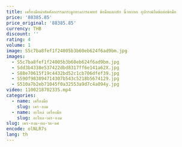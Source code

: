 ```yaml
---
title: เครื่องมือผ่าตัดศัลยกรรมกระดูกทางการแพทย์ ข้อมือแตกหัก นิ้วยกหอ อุปกรณ์ยึดข้อต่อข้อมือ
price: '88385.85'
price_original: '88385.85'
currency: THB
discount: ''
rating: 4
volume: 1
image: S5c7ba8fef1f24005b3b60eb624f6ad9bm.jpg
images:
  - S5c7ba8fef1f24005b3b60eb624f6ad9bm.jpg
  - Sdd3b4338e537422dbd8317ff6e141a62X.jpg
  - S88e70615f19c4432bd52c1cb706dfef39.jpg
  - S590f983894714307b543c5218b5674129.jpg
  - S510a7b2eb71045f0a32553a9d7c4a094y.jpg
video: 1100218702335.mp4
categories:
  - name: เครื่องมือ
    slug: เคร-องม
  - name: อะไหล่ เครื่องมือ
    slug: อะไหล-เคร-องม
slug: เคร-องม-อผ-าต-ดศ
encode: olNLR7s
lang: th
---
```

  